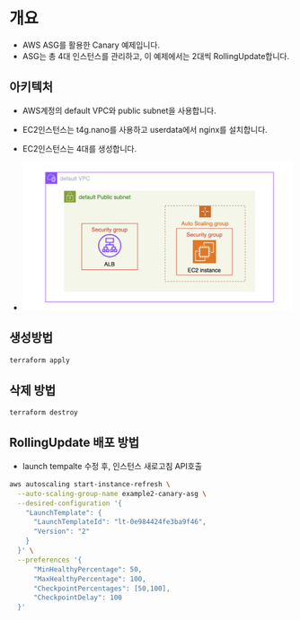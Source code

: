 # 개요

* AWS ASG를 활용한 Canary 예제입니다.
* ASG는 총 4대 인스턴스를 관리하고, 이 예제에서는 2대씩 RollingUpdate합니다.

## 아키텍처

* AWS계정의 default VPC와 public subnet을 사용합니다.
* EC2인스턴스는 t4g.nano를 사용하고 userdata에서 nginx를 설치합니다.
* EC2인스턴스는 4대를 생성합니다.

* ![](../01_basic/assets/arch.png)

## 생성방법

```sh
terraform apply
```

## 삭제 방법

```sh
terraform destroy
```

## RollingUpdate 배포 방법

* launch tempalte 수정 후, 인스턴스 새로고침 API호출

```sh
aws autoscaling start-instance-refresh \
  --auto-scaling-group-name example2-canary-asg \
  --desired-configuration '{
    "LaunchTemplate": {
      "LaunchTemplateId": "lt-0e984424fe3ba9f46",
      "Version": "2"
    }
  }' \
  --preferences '{
      "MinHealthyPercentage": 50,
      "MaxHealthyPercentage": 100,
      "CheckpointPercentages": [50,100],
      "CheckpointDelay": 100
  }'
```
